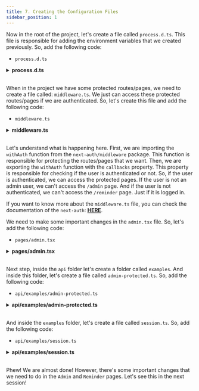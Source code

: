 ```yaml
---
title: 7. Creating the Configuration Files
sidebar_position: 1
---
```


Now in the root of the project, let's create a file called `process.d.ts`. This file is responsible for adding the environment variables that we created previously. So, add the following code:

- `process.d.ts`

<details><summary><b>process.d.ts</b></summary>
<br/>

```tsx
/**
 * file: process.d.ts
 * description: file responsible for the types of the process
 * data: 11/01/2022
 * author: Glaucia Lemos <Twitter: @glaucia_lemos86>
 */

declare namespace NodeJS {
  export interface ProcessEnv {
    NEXTAUTH_URL: string;
    NEXTAUTH_SECRET: string;
    AZURE_AD_CLIENT_SECRET: string;
    AZURE_AD_CLIENT_ID: string;
  }
}
``` 

</details>
<br/>

When in the project we have some protected routes/pages, we need to create a file called: `middleware.ts`. We just can access these protected routes/pages if we are authenticated. So, let's create this file and add the following code:

- `middleware.ts`

<details><summary><b>middleware.ts</b></summary>

```tsx
/**
 * file: middleware.ts
 * description: file responsible for the middleware protected
 *  pages/routes of the application
 * data: 11/01/2022
 * author: Glaucia Lemos <Twitter: @glaucia_lemos86>
 */

import { withAuth } from 'next-auth/middleware';

export default withAuth({
  callbacks: {
    authorized({ req, token }) {
      if (req.nextUrl.pathname === '/admin') {
        return token?.userRole === 'admin';
      }

      return !!token;
    },
  },
});

export const config = { matcher: ['/reminder'] };
```

</details>  
<br/>

Let's understand what is happening here. First, we are importing the `withAuth` function from the `next-auth/middleware` package. This function is responsible for protecting the routes/pages that we want. Then, we are exporting the `withAuth` function with the `callbacks` property. This property is responsible for checking if the user is authenticated or not. So, if the user is authenticated, we can access the protected pages. If the user is not an admin user, we can't access the `/admin` page. And if the user is not authenticated, we can't access the `/reminder` page. Just if it is logged in.

If you want to know more about the `middleware.ts` file, you can check the documentation of the `next-auth`: **[HERE](https://next-auth.js.org/configuration/nextjs#middleware)**.

We need to make some important changes in the `admin.tsx` file. So, let's add the following code:

- `pages/admin.tsx`

<details><summary><b>pages/admin.tsx</b></summary>
<br/>

```tsx
/**
 * file: pages/admin.tsx
 * description: file responsible for the admin page
 * data: 10/26/2022
 * author: Glaucia Lemos <Twitter: @glaucia_lemos86>
 */

import { useState, useEffect } from 'react';
import { useSession } from 'next-auth/react';
import Layout from '../components/Layout/layout';
import AccessDenied from '../components/AccessDenied/access-denied';

export default function Page() {
  const { data: session } = useSession();
  const [content, setContent] = useState();

  useEffect(() => {
    const fetchData = async () => {
      const res = await fetch('/api/examples/admin-protected');
      const json = await res.json();
      if (json.content) {
        setContent(json.content);
      }
    };

    fetchData();
  }, [session]);

  if (!session) {
    return (
      <Layout>
        <AccessDenied />
      </Layout>
    );
  }

  return (
    <Layout>
      <h1>Admin Page</h1>
      <p>
        <strong>{content ?? '\u00a0'}</strong>
      </p>
    </Layout>
  );
}
```

</details>
<br/>

Next step, inside the `api` folder let's create a folder called `examples`. And inside this folder, let's create a file called `admin-protected.ts`. So, add the following code:

- `api/examples/admin-protected.ts`

<details><summary><b>api/examples/admin-protected.ts</b></summary>
<br/>

```tsx
/**
 * file: pages/api/examples/admin-protected.ts
 * description: file responsible for the admin protected example
 * data: 11/01/2022
 * author: Glaucia Lemos <Twitter: @glaucia_lemos86>
 */

import { unstable_getServerSession } from "next-auth/next"
import { authOptions } from "../auth/[...nextauth]"

import type { NextApiRequest, NextApiResponse } from "next"

export default async function handler(
  req: NextApiRequest,
  res: NextApiResponse
) {
  const session = await unstable_getServerSession(req, res, authOptions)

  if (session) {
    return res.send({
      content:
        "This is protected page. You can access this page because you are signed in.",
    })
  }

  res.send({
    error: "You must be signed in to view the protected page.",
  })
}
```

</details>
<br/>

And inside the `examples` folder, let's create a file called `session.ts`. So, add the following code:

* `api/examples/session.ts`

<details><summary><b>api/examples/session.ts</b></summary>
<br/>

```tsx
/**
 * file: pages/api/examples/session.ts
 * description: file responsible for the session example
 * data: 11/01/2022
 * author: Glaucia Lemos <Twitter: @glaucia_lemos86>
 */

import { unstable_getServerSession } from "next-auth";
import { authOptions } from "../auth/[...nextauth]";

import type { NextApiRequest, NextApiResponse } from "next";

export default async function handler(
  req: NextApiRequest,
  res: NextApiResponse
) {
  const session = await unstable_getServerSession(req, res, authOptions);
  res.send(JSON.stringify(session, null, 2));
}
```

</details>
<br/>

Phew! We are almost done! However, there's some important changes that we need to do in the `Admin` and `Reminder` pages. Let's see this in the next session!
